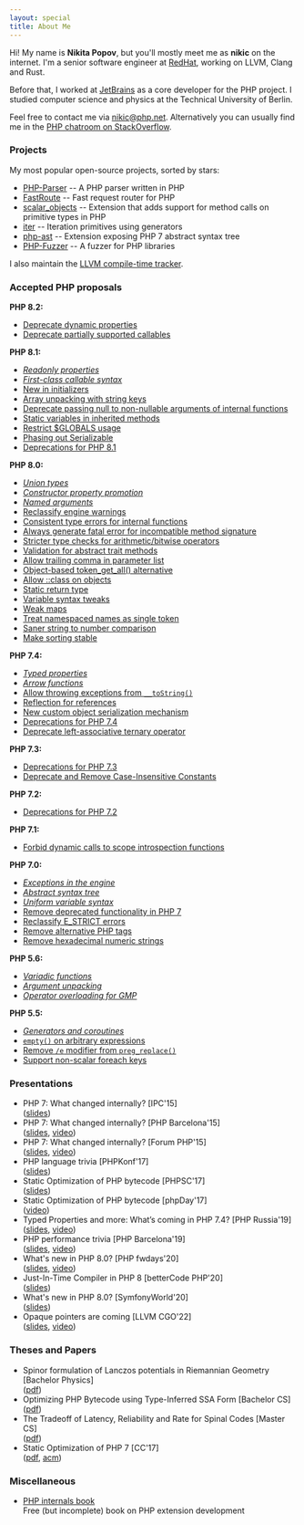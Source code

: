 ```yaml
---
layout: special
title: About Me
---
```

Hi! My name is **Nikita Popov**, but you'll mostly meet me as **nikic** on the internet.
I'm a senior software engineer at [RedHat](https://www.redhat.com/), working on LLVM, Clang and Rust.

Before that, I worked at [JetBrains](https://www.jetbrains.com/) as a core developer for the PHP project. I studied computer science and physics at the Technical University of Berlin.

Feel free to contact me via [nikic@php.net](mailto:nikic@php.net). Alternatively you can usually find me in the
[PHP chatroom on StackOverflow](https://chat.stackoverflow.com/rooms/11/php).

### Projects

My most popular open-source projects, sorted by stars:

 * [PHP-Parser](https://github.com/nikic/PHP-Parser) -- A PHP parser written in PHP
 * [FastRoute](https://github.com/nikic/FastRoute) -- Fast request router for PHP
 * [scalar_objects](https://github.com/nikic/scalar_objects) -- Extension that adds support for method calls on
   primitive types in PHP
 * [iter](https://github.com/nikic/iter) -- Iteration primitives using generators
 * [php-ast](https://github.com/nikic/php-ast) -- Extension exposing PHP 7 abstract syntax tree
 * [PHP-Fuzzer](https://github.com/nikic/PHP-Fuzzer) -- A fuzzer for PHP libraries

I also maintain the [LLVM compile-time tracker](https://llvm-compile-time-tracker.com/).

### Accepted PHP proposals

**PHP 8.2:**

 * [Deprecate dynamic properties](https://wiki.php.net/rfc/deprecate_dynamic_properties)
 * [Deprecate partially supported callables](https://wiki.php.net/rfc/deprecate_partially_supported_callables)

**PHP 8.1:**

 * [*Readonly properties*](https://wiki.php.net/rfc/readonly_properties_v2)
 * [*First-class callable syntax*](https://wiki.php.net/rfc/first_class_callable_syntax)
 * [New in initializers](https://wiki.php.net/rfc/new_in_initializers)
 * [Array unpacking with string keys](https://wiki.php.net/rfc/array_unpacking_string_keys)
 * [Deprecate passing null to non-nullable arguments of internal functions](https://wiki.php.net/rfc/deprecate_null_to_scalar_internal_arg)
 * [Static variables in inherited methods](https://wiki.php.net/rfc/static_variable_inheritance)
 * [Restrict $GLOBALS usage](https://wiki.php.net/rfc/restrict_globals_usage)
 * [Phasing out Serializable](https://wiki.php.net/rfc/phase_out_serializable)
 * [Deprecations for PHP 8.1](https://wiki.php.net/rfc/deprecations_php_8_1)

**PHP 8.0:**

 * [*Union types*](https://wiki.php.net/rfc/union_types_v2)
 * [*Constructor property promotion*](https://wiki.php.net/rfc/constructor_promotion)
 * [*Named arguments*](https://wiki.php.net/rfc/named_params)
 * [Reclassify engine warnings](https://wiki.php.net/rfc/engine_warnings)
 * [Consistent type errors for internal functions](https://wiki.php.net/rfc/consistent_type_errors)
 * [Always generate fatal error for incompatible method signature](https://wiki.php.net/rfc/lsp_errors)
 * [Stricter type checks for arithmetic/bitwise operators](https://wiki.php.net/rfc/arithmetic_operator_type_checks)
 * [Validation for abstract trait methods](https://wiki.php.net/rfc/abstract_trait_method_validation)
 * [Allow trailing comma in parameter list](https://wiki.php.net/rfc/trailing_comma_in_parameter_list)
 * [Object-based token_get_all() alternative](https://wiki.php.net/rfc/token_as_object)
 * [Allow ::class on objects](https://wiki.php.net/rfc/class_name_literal_on_object)
 * [Static return type](https://wiki.php.net/rfc/static_return_type)
 * [Variable syntax tweaks](https://wiki.php.net/rfc/variable_syntax_tweaks)
 * [Weak maps](https://wiki.php.net/rfc/weak_maps)
 * [Treat namespaced names as single token](https://wiki.php.net/rfc/namespaced_names_as_token)
 * [Saner string to number comparison](https://wiki.php.net/rfc/string_to_number_comparison)
 * [Make sorting stable](https://wiki.php.net/rfc/stable_sorting)

**PHP 7.4:**

 * [*Typed properties*](https://wiki.php.net/rfc/typed_properties_v2)
 * [*Arrow functions*](https://wiki.php.net/rfc/arrow_functions_v2)
 * [Allow throwing exceptions from `__toString()`](https://wiki.php.net/rfc/tostring_exceptions)
 * [Reflection for references](https://wiki.php.net/rfc/reference_reflection)
 * [New custom object serialization mechanism](https://wiki.php.net/rfc/custom_object_serialization)
 * [Deprecations for PHP 7.4](https://wiki.php.net/rfc/deprecations_php_7_4)
 * [Deprecate left-associative ternary operator](https://wiki.php.net/rfc/ternary_associativity)

**PHP 7.3:**

 * [Deprecations for PHP 7.3](https://wiki.php.net/rfc/deprecations_php_7_3)
 * [Deprecate and Remove Case-Insensitive Constants](https://wiki.php.net/rfc/case_insensitive_constant_deprecation)

**PHP 7.2:**

 * [Deprecations for PHP 7.2](https://wiki.php.net/rfc/deprecations_php_7_2)

**PHP 7.1:**

 * [Forbid dynamic calls to scope introspection functions](https://wiki.php.net/rfc/forbid_dynamic_scope_introspection)

**PHP 7.0:**

 * [*Exceptions in the engine*](https://wiki.php.net/rfc/engine_exceptions_for_php7)
 * [*Abstract syntax tree*](https://wiki.php.net/rfc/abstract_syntax_tree)
 * [*Uniform variable syntax*](https://wiki.php.net/rfc/uniform_variable_syntax)
 * [Remove deprecated functionality in PHP 7](https://wiki.php.net/rfc/remove_deprecated_functionality_in_php7)
 * [Reclassify E_STRICT errors](https://wiki.php.net/rfc/reclassify_e_strict)
 * [Remove alternative PHP tags](https://wiki.php.net/rfc/remove_alternative_php_tags)
 * [Remove hexadecimal numeric strings](https://wiki.php.net/rfc/remove_hex_support_in_numeric_strings)

**PHP 5.6:**

 * [*Variadic functions*](https://wiki.php.net/rfc/variadics)
 * [*Argument unpacking*](https://wiki.php.net/rfc/argument_unpacking)
 * [*Operator overloading for GMP*](https://wiki.php.net/rfc/operator_overloading_gmp)

**PHP 5.5:**

 * [*Generators and coroutines*](https://wiki.php.net/rfc/generators)
 * [`empty()` on arbitrary expressions](https://wiki.php.net/rfc/empty_isset_exprs)
 * [Remove `/e` modifier from `preg_replace()`](https://wiki.php.net/rfc/remove_preg_replace_eval_modifier)
 * [Support non-scalar foreach keys](https://wiki.php.net/rfc/foreach-non-scalar-keys)

### Presentations

 * PHP 7: What changed internally? [IPC'15] <br>
   ([slides](https://www.slideshare.net/nikita_ppv/php-7-what-changed-internally))
 * PHP 7: What changed internally? [PHP Barcelona'15] <br>
   ([slides](https://www.slideshare.net/nikita_ppv/php-7-what-changed-internally-php-barcelona-2015),
    [video](https://www.youtube.com/watch?v=M8Ktic5sPlo))
 * PHP 7: What changed internally? [Forum PHP'15] <br>
   ([slides](https://www.slideshare.net/nikita_ppv/php-7-what-changed-internally-forum-php-2015),
    [video](https://www.youtube.com/watch?v=zekEqhaPmag))
 * PHP language trivia [PHPKonf'17] <br>
   ([slides](https://www.slideshare.net/nikita_ppv/php-language-trivia))
 * Static Optimization of PHP bytecode [PHPSC'17] <br>
   ([slides](https://www.slideshare.net/nikita_ppv/static-optimization-of-php-bytecode-phpsc-2017))
 * Static Optimization of PHP bytecode [phpDay'17] <br>
   ([video](https://vimeo.com/237704382))
 * Typed Properties and more: What’s coming in PHP 7.4? [PHP Russia'19] <br>
   ([slides](https://www.slideshare.net/nikita_ppv/typed-properties-and-more-whats-coming-in-php-74),
    [video](https://www.youtube.com/watch?v=teKnckg5x7I))
 * PHP performance trivia [PHP Barcelona'19] <br>
   ([slides](https://www.slideshare.net/nikita_ppv/php-performance-trivia),
    [video](https://www.youtube.com/watch?v=JBWgvUrb-q8))
 * What's new in PHP 8.0? [PHP fwdays'20] <br>
   ([slides](https://www.slideshare.net/nikita_ppv/whats-new-in-php-80),
    [video](https://www.youtube.com/watch?v=NbBRXwu1Md8))
 * Just-In-Time Compiler in PHP 8 [betterCode PHP'20] <br>
   ([slides](https://www.slideshare.net/nikita_ppv/justintime-compiler-in-php-8))
 * What's new in PHP 8.0? [SymfonyWorld'20] <br>
   ([slides](https://www.slideshare.net/nikita_ppv/whats-new-in-php-80-239762987))
 * Opaque pointers are coming [LLVM CGO'22] <br>
   ([slides](https://www.slideshare.net/nikita_ppv/opaque-pointers-are-coming),
    [video](https://www.youtube.com/watch?v=qWHLf31NnNk))

### Theses and Papers

 * Spinor formulation of Lanczos potentials in Riemannian Geometry [Bachelor Physics] <br>
   ([pdf](pdf/thesis_physics_bachelor_lanczos_spinors.pdf))
 * Optimizing PHP Bytecode using Type-Inferred SSA Form [Bachelor CS] <br>
   ([pdf](pdf/thesis_cs_bachelor_php_optimization.pdf))
 * The Tradeoff of Latency, Reliability and Rate for Spinal Codes [Master CS] <br>
   ([pdf](pdf/thesis_cs_master_spinal_codes.pdf))
 * Static Optimization of PHP 7 [CC'17] <br>
   ([pdf](pdf/cc17_static_optimization.pdf),
    [acm](http://dl.acm.org/citation.cfm?id=3033026))

### Miscellaneous

 * [PHP internals book](http://www.phpinternalsbook.com/)
   <br> Free (but incomplete) book on PHP extension development
